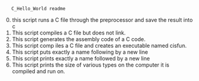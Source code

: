        C_Hello_World readme
0) this script runs a C file through the preprocessor and save the result into c
1) This script compiles a C file but does not link.
2) This script generates the assembly code of a C code.
3) This script comp
iles a C file and creates an executable named cisfun.
4) This script puts exactly a name following by a new line
6) This script prints exactly a name followed by a new line
7) This script prints the size of various types on the computer it is compiled and run on.
